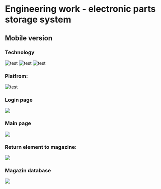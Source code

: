 # Engineering work - electronic parts storage system
## Mobile version
### Technology
![test](https://img.shields.io/badge/Angular-2465ff?logo=angular)
![test](https://img.shields.io/badge/TypeScript-2465ff?logo=typescript)
![test](https://img.shields.io/badge/Ionic-2465ff?logo=ionic)

### Platfrom:
![test](https://img.shields.io/badge/Android-silver?logo=android)



### Login page
![](https://github.com/AlfaGruisPL/MagazynMobile/blob/description/image4.jpg)
### Main page
![](https://github.com/AlfaGruisPL/MagazynMobile/blob/description/image3.jpg)
### Return element to magazine:
![](https://github.com/AlfaGruisPL/MagazynMobile/blob/description/image1.jpg)

### Magazin database
![](https://github.com/AlfaGruisPL/MagazynMobile/blob/description/database.png)
